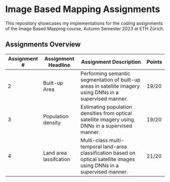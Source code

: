 # Image Based Mapping Assignments

This repository showcases my implementations for the coding assignments of the Image Based Mapping course, Autumn Semester 2023 at ETH Zürich. 

## Assignments Overview

| Assignment # | Assignment Headline        | Assignment Description                                    | Points |
|--------------|----------------------------|------------------------------------------------------------|-------|
| 2          | Built-up Area    | Performing semantic segmentation of built-up areas in satellite imagery using DNNs in a supervised manner. | 19/20   |
| 3            | Population density | Estimating population densities from optical satellite imagery using DNNs in a supervised manner. | 19/20   |
| 4           | Land area lassifcation  | Multi-class multi-temporal land-area classification based on optical satellite images using DNNs in a supervised manner. | 21/20    |

